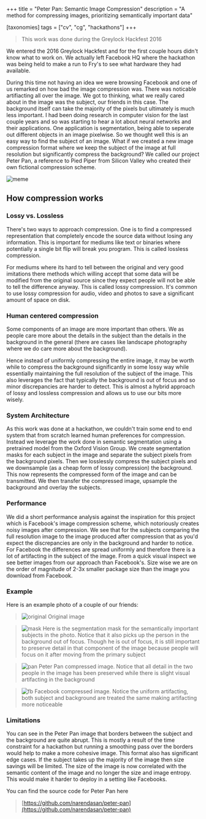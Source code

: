 +++
title = "Peter Pan: Semantic Image Compression"
description = "A method for compressing images, prioritizing semantically important data"

[taxonomies]
tags = ["cv", "cg", "hackathons"]
+++

> This work was done during the Greylock Hackfest 2016

We entered the 2016 Greylock Hackfest and for the first couple hours didn't know what to work on. We
actually left Facebook HQ where the hackathon was being held to make a run to Fry's to see what hardware they had available.

During this time not having an idea we were browsing Facebook and one of us remarked on how bad the image compression was.
There was noticable artifiacting all over the image. We got to thinking, what we really cared about in the image was
the subject, our friends in this case. The background itself can take the majority of the pixels but ultimately is
much less important. I had been doing research in computer vision for the last couple years and so was starting to
hear a lot about neural networks and their applications. One application is segmentation, being able to seperate out
different objects in an image pixelwise. So we thought well this is an easy way to find the subject of an image. What
if we created a new image compression format where we keep the subject of the image at full resolution but significantly
compress the background? We called our project Peter Pan, a reference to Pied Piper from Silicon Valley who created their
own fictional compression scheme.

![meme](./imgs/meme.png)


## How compression works

### Lossy vs. Lossless

There's two ways to approach compression. One is to find a compressed representation that completely encode the source data without
losing any information. This is important for mediums like text or binaries where potentially a single bit flip will break you program.
This is called lossless compression.

For mediums where its hard to tell between the original and very good imitations there methods which willing accept that some data
will be modified from the original source since they expect people will not be able to tell the difference anyway. This is called lossy compression.
It's common to use lossy compression for audio, video and photos to save a significant amount of space on disk.

### Human centered compression

Some components of an image are more important than others. We as people care more
about the details in the subject than the details in the background in the general
(there are cases like landscape photography where we do care more about the background).

Hence instead of uniformly compressing the entire image, it may be worth while to
compress the background significantly in some lossy way while essentially maintaining the
full resolution of the subject of the image. This also leverages the fact that typically
the background is out of focus and so minor discrepancies are harder to detect. This is almost a hybrid approach
of lossy and lossless compression and allows us to use our bits more wisely.

### System Architecture
As this work was done at a hackathon, we couldn't train some end to end system that from scratch learned human preferences for
compression. Instead we leverage the work done in semantic segmentation using a pretrained model from the Oxford Vision Group. We create
segmentation masks for each subject in the image and separate the subject pixels from
the background pixels. Then we losslessly compress the subject pixels and we downsample (as a cheap
form of lossy compression) the background. This now represents the compressed form of the
image and can be transmitted. We then transfer the compressed image, upsample the background and
overlay the subjects.

### Performance
We did a short performance analysis against the inspiration for this project which is Facebook's
image compression scheme, which notoriously creates noisy images after compression.
We see that for the subjects comparing the full resolution image to the image produced after compression that as you'd expect the discrepancies are only in the background and harder to notice.
For Facebook the differences are spread uniformly and therefore there is a lot of artifacting in the
subject of the image. From a quick visual inspect we see better images from our approach than Facebook's.
Size wise we are on the order of magnitude of 2-3x smaller package size than the image you download from Facebook.


### Example

Here is an example photo of a couple of our friends:

> ![original](imgs/og.jpg)
> Original image


> ![mask](imgs/mask.png)
> Here is the segmentation mask for the semantically important subjects in the photo. Notice that it also picks up the person in the background out of focus.
> Though he is out of focus, it is still important to preserve detail in that component of the image because people will focus on it after moving from the primary subject

> ![pan](imgs/pan.png)
> Peter Pan compressed image. Notice that all detail in the two people in the image has been preserved while there is slight visual artifacting in the background

> ![fb](imgs/fb.jpg)
> Facebook compressed image. Notice the uniform artifacting, both subject and background are treated the same making artifacting more noticeable

### Limitations

You can see in the Peter Pan image that borders between the subject and the background are quite abrupt. This is mostly a result of the time constraint for a hackathon but
running a smoothing pass over the borders would help to make a more cohesive image. This format also has significant edge cases. If the subject takes up the majority of the image then size savings will be limited. The size of the image is now correlated with the semantic content of the image and no longer the size and image entropy. This would make it harder to deploy in a setting like Facebooks.

You can find the source code for Peter Pan here
> [https://github.com/narendasan/peter-pan](https://github.com/narendasan/peter-pan)